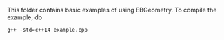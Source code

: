 This folder contains basic examples of using EBGeometry.
To compile the example, do

    g++ -std=c++14 example.cpp